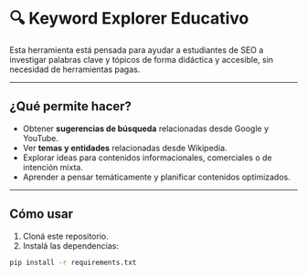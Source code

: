 # 🔍 Keyword Explorer Educativo

Esta herramienta está pensada para ayudar a estudiantes de SEO a investigar palabras clave y tópicos de forma didáctica y accesible, sin necesidad de herramientas pagas.

---

## ¿Qué permite hacer?

- Obtener **sugerencias de búsqueda** relacionadas desde Google y YouTube.
- Ver **temas y entidades** relacionadas desde Wikipedia.
- Explorar ideas para contenidos informacionales, comerciales o de intención mixta.
- Aprender a pensar temáticamente y planificar contenidos optimizados.

---

## Cómo usar

1. Cloná este repositorio.
2. Instalá las dependencias:
```bash
pip install -r requirements.txt
